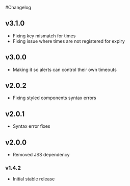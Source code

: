 #Changelog

## v3.1.0

- Fixing key mismatch for times
- Fixing issue where times are not registered for expiry

## v3.0.0

- Making it so alerts can control their own timeouts

## v2.0.2

- Fixing styled components syntax errors

## v2.0.1

- Syntax error fixes


## v2.0.0

- Removed JSS dependency

### v1.4.2

- Initial stable release
